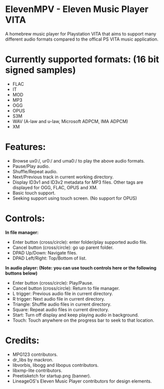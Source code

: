 # ElevenMPV - Eleven Music Player VITA

A homebrew music player for Playstation VITA that aims to support many different audio formats compared to the offical PS VITA music application.


# Currently supported formats: (16 bit signed samples)
- FLAC
- IT
- MOD
- MP3 
- OGG
- OPUS
- S3M
- WAV (A-law and u-law, Microsoft ADPCM, IMA ADPCM)
- XM


# Features:
- Browse ux0:/, ur0:/ and uma0:/ to play the above audio formats.
- Pause/Play audio.
- Shuffle/Repeat audio.
- Next/Previous track in current working directory.
- Display ID3v1 and ID3v2 metadata for MP3 files. Other tags are displayed for OGG, FLAC, OPUS and XM.
- Basic touch support.
- Seeking support using touch screen. (No support for OPUS)


# Controls:
**In file manager:**

- Enter button (cross/circle): enter folder/play supported audio file.
- Cancel button (cross/circle): go up parent folder.
- DPAD Up/Down: Navigate files.
- DPAD Left/Right: Top/Bottom of list.

**In audio player: (Note: you can use touch controls here or the following buttons below)**

- Enter button (cross/circle): Play/Pause.
- Cancel button (cross/circle): Return to file manager.
- L trigger: Previous audio file in current directory.
- R trigger: Next audio file in current directory.
- Triangle: Shuffle audio files in current directory.
- Square: Repeat audio files in current directory.
- Start: Turn off display and keep playing audio in background.
- Touch: Touch anywhere on the progress bar to seek to that location.


# Credits:
- MPG123 contributors.
- dr_libs by mackron.
- libvorbis, libogg and libopus contributors.
- libxmp-lite contributors.
- Preetisketch for startup.png (banner).
- LineageOS's Eleven Music Player contributors for design elements.
